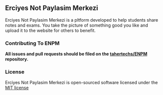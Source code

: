 ## Erciyes Not Paylasim Merkezi

Erciyes Not Paylasim Merkezi is a pltform developed to help students share notes and exams. You take the picture of something good you like and upload it to the website for others to benefit.


### Contributing To ENPM

**All issues and pull requests should be filed on the [tahertechs/ENPM](https://github.com/tahertechs/ENPM) repository.**

### License

Erciyes Not Paylasim Merkezi is open-sourced software licensed under the [MIT license](http://opensource.org/licenses/MIT)
